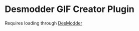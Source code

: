 # Desmodder GIF Creator Plugin

Requires loading through [DesModder](https://github.com/jared-hughes/DesModder)

